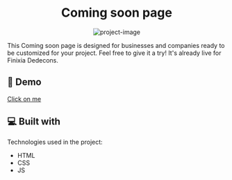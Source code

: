 <h1 align="center" id="title">Coming soon page</h1>

<p align="center"><img src="https://socialify.git.ci/Bhaskargram/finixia-dedecons-coming-soon-page/image?description=1&amp;descriptionEditable=This%20is%20an%20Coming%20soon%20page%20for%20Business%2C%20Organization%2C%20you%20can%20use%20for%20your%20task.%20Be%20that%20as%20it%20may%2C%20kindly%20give%20one%20star.%20Finixia%20dedecons%20already%20use%20the%20page.&amp;font=Raleway&amp;forks=1&amp;issues=1&amp;language=1&amp;name=1&amp;owner=1&amp;pattern=Floating%20Cogs&amp;stargazers=1&amp;theme=Dark" alt="project-image"></p>

<p id="description">This Coming soon page is designed for businesses and companies ready to be customized for your project. Feel free to give it a try! It's already live for Finixia Dedecons.</p>

<h2>🚀 Demo</h2>

[Click on me](https://coming-soon-page-x11p.onrender.com/)

  
  
<h2>💻 Built with</h2>

Technologies used in the project:

*   HTML
*   CSS
*   JS
